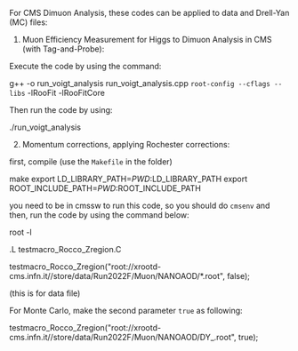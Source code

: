 For CMS Dimuon Analysis, these codes can be applied to data and Drell-Yan (MC) files:

1) Muon Efficiency Measurement for Higgs to Dimuon Analysis in CMS (with Tag-and-Probe):

Execute the code by using the command: 

g++ -o run_voigt_analysis run_voigt_analysis.cpp `root-config --cflags --libs` -lRooFit -lRooFitCore

Then run the code by using: 

./run_voigt_analysis 

2) Momentum corrections, applying Rochester corrections:

first, compile (use the `Makefile` in the folder)

make
export LD_LIBRARY_PATH=$PWD:$LD_LIBRARY_PATH
export ROOT_INCLUDE_PATH=$PWD:$ROOT_INCLUDE_PATH

you need to be in cmssw to run this code, so you should do `cmsenv` and then, run the code by using the command below: 

root -l

.L testmacro_Rocco_Zregion.C

testmacro_Rocco_Zregion("root://xrootd-cms.infn.it//store/data/Run2022F/Muon/NANOAOD/*.root", false); 

(this is for data file)

For Monte Carlo, make the second parameter `true` as following: 

testmacro_Rocco_Zregion("root://xrootd-cms.infn.it//store/data/Run2022F/Muon/NANOAOD/DY_.root", true); 
